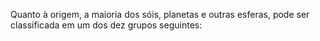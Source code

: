 ﻿Quanto à origem, a maioria dos sóis, planetas e outras esferas, pode ser classificada em um dos dez grupos seguintes: